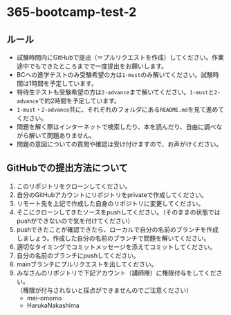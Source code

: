 # 365-bootcamp-test-2

## ルール

* 試験時間内にGitHubで提出（＝プルリクエストを作成）してください。作業途中でもできたところまでで一度提出をお願いします。
* BCへの進学テストのみ受験希望の方は`1-must`のみ解いてください。試験時間は1時間を予定しています。
* 特待生テストも受験希望の方は`2-advance`まで解いてください。`1-must`と`2-advance`で約2時間を予定しています。
* `1-must`・`2-advance`共に、それぞれのフォルダにある`README.md`を見て進めてください。
* 問題を解く際はインターネットで検索したり、本を読んだり、自由に調べながら解いて問題ありません。
* 問題の意図についての質問や確認は受け付けますので、お声がけください。

## GitHubでの提出方法について

1. このリポジトリをクローンしてください。
2. 自分のGitHubアカウントにリポジトリをprivateで作成してください。
3. リモート先を上記で作成した自身のリポジトリに変更してください。
4. そこにクローンしてきたソースをpushしてください。（そのままの状態ではpushができないので気を付けてください）
5. pushできたことが確認できたら、ローカルで自分の名前のブランチを作成しましょう。作成した自分の名前のブランチで問題を解いてください。
6. 適切なタイミングでコミットメッセージを添えてコミットしてください。
7. 自分の名前のブランチにpushしてください。
8. mainブランチにプルリクエストを出してください。
9. みなさんのリポジトリで下記アカウント（講師陣）に権限付与をしてください。<br>
（権限が付与されないと採点ができませんのでご注意ください）
   * mei-omomo
   * HarukaNakashima
